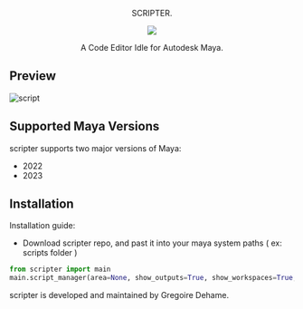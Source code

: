 <p align=center>SCRIPTER.</p>

<p align="center">
  <img src="https://github.com/gregoiredehame/kata/assets/74637340/011307af-4f80-4070-a38f-16da3f6e48c8">
</p>

<p align=center> A Code Editor Idle for Autodesk Maya.</p>

 Preview
-----------------------
![script](https://github.com/gregoiredehame/scripter_public/assets/74637340/922a287a-1804-41ab-9905-4a8eb067e130)

 Supported Maya Versions
-----------------------

 scripter supports two major versions of Maya:
- 2022
- 2023

 Installation
-----------------------
 
 Installation guide:
 - Download scripter repo, and past it into your maya system paths ( ex: scripts folder )
```py
from scripter import main
main.script_manager(area=None, show_outputs=True, show_workspaces=True, directory=None)
```

scripter is developed and maintained by Gregoire Dehame.
